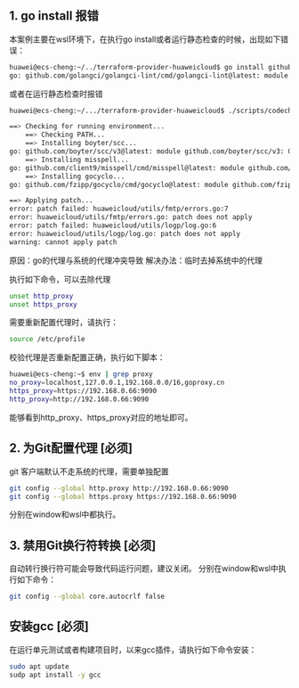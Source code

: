 
## 1. go install 报错 

本案例主要在wsl环境下，在执行go install或者运行静态检查的时候，出现如下错误：

```bash
huawei@ecs-cheng:~/../terraform-provider-huaweicloud$ go install github.com/golangci/golangci-lint/cmd/golangci-lint@latest
go: github.com/golangci/golangci-lint/cmd/golangci-lint@latest: module github.com/golangci/golangci-lint/cmd/golangci-lint: Get "https://goproxy.cn/github.com/golangci/golangci-lint/cmd/golangci-lint/@v/list": proxyconnect tcp: EOF
```
或者在运行静态检查时报错

```bash
huawei@ecs-cheng:~/.../terraform-provider-huaweicloud$ ./scripts/codecheck.sh ./huaweicloud/services/cpts

==> Checking for running environment...
    ==> Checking PATH...
    ==> Installing boyter/scc...
go: github.com/boyter/scc/v3@latest: module github.com/boyter/scc/v3: Get "https://goproxy.cn/github.com/boyter/scc/v3/@v/list": proxyconnect tcp: EOF
    ==> Installing misspell...
go: github.com/client9/misspell/cmd/misspell@latest: module github.com/client9/misspell/cmd/misspell: Get "https://goproxy.cn/github.com/client9/misspell/cmd/misspell/@v/list": proxyconnect tcp: EOF
    ==> Installing gocyclo...
go: github.com/fzipp/gocyclo/cmd/gocyclo@latest: module github.com/fzipp/gocyclo/cmd/gocyclo: Get "https://goproxy.cn/github.com/fzipp/gocyclo/cmd/gocyclo/@v/list": proxyconnect tcp: EOF

==> Applying patch...
error: patch failed: huaweicloud/utils/fmtp/errors.go:7
error: huaweicloud/utils/fmtp/errors.go: patch does not apply
error: patch failed: huaweicloud/utils/logp/log.go:6
error: huaweicloud/utils/logp/log.go: patch does not apply
warning: cannot apply patch
```

原因：go的代理与系统的代理冲突导致
解决办法：临时去掉系统中的代理

执行如下命令，可以去除代理
```bash
unset http_proxy
unset https_proxy
```

需要重新配置代理时，请执行：

```bash
source /etc/profile
```

校验代理是否重新配置正确，执行如下脚本：

```bash
huawei@ecs-cheng:~$ env | grep proxy
no_proxy=localhost,127.0.0.1,192.168.0.0/16,goproxy.cn
https_proxy=https://192.168.0.66:9090
http_proxy=http://192.168.0.66:9090
```

能够看到http_proxy、https_proxy对应的地址即可。

## 2. 为Git配置代理 [必须]
git 客户端默认不走系统的代理，需要单独配置

```bash
git config --global http.proxy http://192.168.0.66:9090
git config --global https.proxy https://192.168.0.66:9090
```

分别在window和wsl中都执行。

## 3. 禁用Git换行符转换 [必须]

自动转行换行符可能会导致代码运行问题，建议关闭。
分别在window和wsl中执行如下命令：
```bash
git config --global core.autocrlf false
```

## 安装gcc [必须]

在运行单元测试或者构建项目时，以来gcc插件，请执行如下命令安装：

```bash
sudo apt update
sudp apt install -y gcc
```
